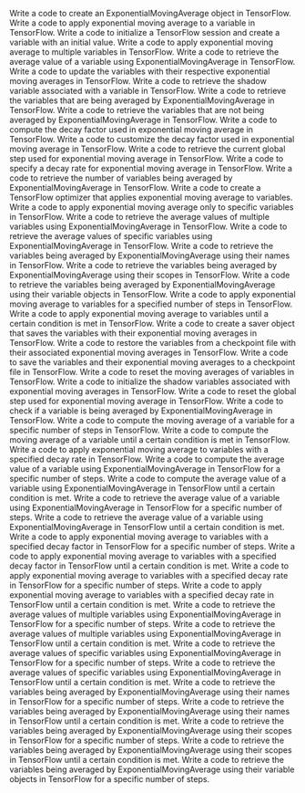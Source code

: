 Write a code to create an ExponentialMovingAverage object in TensorFlow.
Write a code to apply exponential moving average to a variable in TensorFlow.
Write a code to initialize a TensorFlow session and create a variable with an initial value.
Write a code to apply exponential moving average to multiple variables in TensorFlow.
Write a code to retrieve the average value of a variable using ExponentialMovingAverage in TensorFlow.
Write a code to update the variables with their respective exponential moving averages in TensorFlow.
Write a code to retrieve the shadow variable associated with a variable in TensorFlow.
Write a code to retrieve the variables that are being averaged by ExponentialMovingAverage in TensorFlow.
Write a code to retrieve the variables that are not being averaged by ExponentialMovingAverage in TensorFlow.
Write a code to compute the decay factor used in exponential moving average in TensorFlow.
Write a code to customize the decay factor used in exponential moving average in TensorFlow.
Write a code to retrieve the current global step used for exponential moving average in TensorFlow.
Write a code to specify a decay rate for exponential moving average in TensorFlow.
Write a code to retrieve the number of variables being averaged by ExponentialMovingAverage in TensorFlow.
Write a code to create a TensorFlow optimizer that applies exponential moving average to variables.
Write a code to apply exponential moving average only to specific variables in TensorFlow.
Write a code to retrieve the average values of multiple variables using ExponentialMovingAverage in TensorFlow.
Write a code to retrieve the average values of specific variables using ExponentialMovingAverage in TensorFlow.
Write a code to retrieve the variables being averaged by ExponentialMovingAverage using their names in TensorFlow.
Write a code to retrieve the variables being averaged by ExponentialMovingAverage using their scopes in TensorFlow.
Write a code to retrieve the variables being averaged by ExponentialMovingAverage using their variable objects in TensorFlow.
Write a code to apply exponential moving average to variables for a specified number of steps in TensorFlow.
Write a code to apply exponential moving average to variables until a certain condition is met in TensorFlow.
Write a code to create a saver object that saves the variables with their exponential moving averages in TensorFlow.
Write a code to restore the variables from a checkpoint file with their associated exponential moving averages in TensorFlow.
Write a code to save the variables and their exponential moving averages to a checkpoint file in TensorFlow.
Write a code to reset the moving averages of variables in TensorFlow.
Write a code to initialize the shadow variables associated with exponential moving averages in TensorFlow.
Write a code to reset the global step used for exponential moving average in TensorFlow.
Write a code to check if a variable is being averaged by ExponentialMovingAverage in TensorFlow.
Write a code to compute the moving average of a variable for a specific number of steps in TensorFlow.
Write a code to compute the moving average of a variable until a certain condition is met in TensorFlow.
Write a code to apply exponential moving average to variables with a specified decay rate in TensorFlow.
Write a code to compute the average value of a variable using ExponentialMovingAverage in TensorFlow for a specific number of steps.
Write a code to compute the average value of a variable using ExponentialMovingAverage in TensorFlow until a certain condition is met.
Write a code to retrieve the average value of a variable using ExponentialMovingAverage in TensorFlow for a specific number of steps.
Write a code to retrieve the average value of a variable using ExponentialMovingAverage in TensorFlow until a certain condition is met.
Write a code to apply exponential moving average to variables with a specified decay factor in TensorFlow for a specific number of steps.
Write a code to apply exponential moving average to variables with a specified decay factor in TensorFlow until a certain condition is met.
Write a code to apply exponential moving average to variables with a specified decay rate in TensorFlow for a specific number of steps.
Write a code to apply exponential moving average to variables with a specified decay rate in TensorFlow until a certain condition is met.
Write a code to retrieve the average values of multiple variables using ExponentialMovingAverage in TensorFlow for a specific number of steps.
Write a code to retrieve the average values of multiple variables using ExponentialMovingAverage in TensorFlow until a certain condition is met.
Write a code to retrieve the average values of specific variables using ExponentialMovingAverage in TensorFlow for a specific number of steps.
Write a code to retrieve the average values of specific variables using ExponentialMovingAverage in TensorFlow until a certain condition is met.
Write a code to retrieve the variables being averaged by ExponentialMovingAverage using their names in TensorFlow for a specific number of steps.
Write a code to retrieve the variables being averaged by ExponentialMovingAverage using their names in TensorFlow until a certain condition is met.
Write a code to retrieve the variables being averaged by ExponentialMovingAverage using their scopes in TensorFlow for a specific number of steps.
Write a code to retrieve the variables being averaged by ExponentialMovingAverage using their scopes in TensorFlow until a certain condition is met.
Write a code to retrieve the variables being averaged by ExponentialMovingAverage using their variable objects in TensorFlow for a specific number of steps.